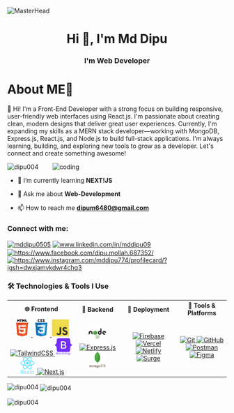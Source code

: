 ![MasterHead](https://user-images.githubusercontent.com/74038190/225813708-98b745f2-7d22-48cf-9150-083f1b00d6c9.gif)
<h1 align="center">Hi 👋, I'm Md Dipu</h1>
<h3 align="center">I'm Web Developer</h3>
<h1>About ME🚀</h1>
<p>👋 Hi! I'm a Front-End Developer with a strong focus on building responsive, user-friendly web interfaces using React.js. I'm passionate about creating clean, modern designs that deliver great user experiences. Currently, I'm expanding my skills as a MERN stack developer—working with MongoDB, Express.js, React.js, and Node.js to build full-stack applications. I'm always learning, building, and exploring new tools to grow as a developer. Let's connect and create something awesome!</p>
<img  align="right" width= "400"src="https://media0.giphy.com/media/v1.Y2lkPTc5MGI3NjExbTl1dWE4Z2wzZXl5djY0dmVjajNveDk4OXZxN2xtNTNlcHNiY3VlciZlcD12MV9pbnRlcm5hbF9naWZfYnlfaWQmY3Q9Zw/wLNuW1tCKRiPmDV5Y4/giphy.webp" alt="coding" />

<p align="left"> <img src="https://komarev.com/ghpvc/?username=dipu004&label=Profile%20views&color=0e75b6&style=flat" alt="dipu004" /> </p>

- 🌱 I’m currently learning **NEXT!JS**

- 💬 Ask me about **Web-Development**

- 📫 How to reach me **dipum6480@gmail.com**

<h3 align="left">Connect with me:</h3>
<p align="left">
<a href="https://twitter.com/mddipu0505" target="blank"><img align="center" src="https://raw.githubusercontent.com/rahuldkjain/github-profile-readme-generator/master/src/images/icons/Social/twitter.svg" alt="mddipu0505" height="30" width="40" /></a>
<a href="https://linkedin.com/in/www.linkedin.com/in/mddipu09" target="blank"><img align="center" src="https://raw.githubusercontent.com/rahuldkjain/github-profile-readme-generator/master/src/images/icons/Social/linked-in-alt.svg" alt="www.linkedin.com/in/mddipu09" height="30" width="40" /></a>
<a href="https://fb.com/https://www.facebook.com/dipu.mollah.687352/" target="blank"><img align="center" src="https://raw.githubusercontent.com/rahuldkjain/github-profile-readme-generator/master/src/images/icons/Social/facebook.svg" alt="https://www.facebook.com/dipu.mollah.687352/" height="30" width="40" /></a>
<a href="https://instagram.com/https://www.instagram.com/mddipu774/profilecard/?igsh=dwxjamvkdwr4chq3" target="blank"><img align="center" src="https://raw.githubusercontent.com/rahuldkjain/github-profile-readme-generator/master/src/images/icons/Social/instagram.svg" alt="https://www.instagram.com/mddipu774/profilecard/?igsh=dwxjamvkdwr4chq3" height="30" width="40" /></a>
</p>

<h3 align="left">🛠️ Technologies & Tools I Use</h3>

<table>
  <tr>
    <th align="center">🌐 Frontend</th>
    <th align="center">🔧 Backend</th>
    <th align="center">🚀 Deployment</th>
    <th align="center">🧰 Tools & Platforms</th>
  </tr>
  <tr>
    <td align="center" valign="middle">
      <a href="https://www.w3.org/html/" target="_blank" rel="noreferrer">
        <img src="https://raw.githubusercontent.com/devicons/devicon/master/icons/html5/html5-original-wordmark.svg" alt="HTML5" width="40" height="40" />
      </a>
      <a href="https://www.w3schools.com/css/" target="_blank" rel="noreferrer">
        <img src="https://raw.githubusercontent.com/devicons/devicon/master/icons/css3/css3-original-wordmark.svg" alt="CSS3" width="40" height="40" />
      </a>
      <a href="https://developer.mozilla.org/en-US/docs/Web/JavaScript" target="_blank" rel="noreferrer">
        <img src="https://raw.githubusercontent.com/devicons/devicon/master/icons/javascript/javascript-original.svg" alt="JavaScript" width="40" height="40" />
      </a>
      <a href="https://tailwindcss.com/" target="_blank" rel="noreferrer">
        <img src="https://www.vectorlogo.zone/logos/tailwindcss/tailwindcss-icon.svg" alt="TailwindCSS" width="40" height="40" />
      </a>
      <a href="https://getbootstrap.com/" target="_blank" rel="noreferrer">
        <img src="https://raw.githubusercontent.com/devicons/devicon/master/icons/bootstrap/bootstrap-plain-wordmark.svg" alt="Bootstrap" width="40" height="40" />
      </a>
      <a href="https://reactjs.org/" target="_blank" rel="noreferrer">
        <img src="https://raw.githubusercontent.com/devicons/devicon/master/icons/react/react-original-wordmark.svg" alt="React" width="40" height="40" />
      </a>
      <a href="https://nextjs.org/" target="_blank" rel="noreferrer">
        <img src="https://cdn.worldvectorlogo.com/logos/nextjs-2.svg" alt="Next.js" width="40" height="40" />
      </a>
    </td>
    <td align="center" valign="middle">
      <a href="https://nodejs.org/" target="_blank" rel="noreferrer">
        <img src="https://raw.githubusercontent.com/devicons/devicon/master/icons/nodejs/nodejs-original-wordmark.svg" alt="Node.js" width="40" height="40" />
      </a>
      <a href="https://expressjs.com/" target="_blank" rel="noreferrer">
        <img src="https://cdn.worldvectorlogo.com/logos/express-109.svg" alt="Express.js" width="40" height="40" />
      </a>
      <a href="https://www.mongodb.com/" target="_blank" rel="noreferrer">
        <img src="https://raw.githubusercontent.com/devicons/devicon/master/icons/mongodb/mongodb-original-wordmark.svg" alt="MongoDB" width="40" height="40" />
      </a>
    </td>
    <td align="center" valign="middle">
      <a href="https://firebase.google.com/" target="_blank" rel="noreferrer">
        <img src="https://www.vectorlogo.zone/logos/firebase/firebase-icon.svg" alt="Firebase" width="40" height="40" />
      </a>
      <a href="https://vercel.com/" target="_blank" rel="noreferrer">
        <img src="https://www.vectorlogo.zone/logos/vercel/vercel-icon.svg" alt="Vercel" width="40" height="40" />
      </a>
      <a href="https://www.netlify.com/" target="_blank" rel="noreferrer">
        <img src="https://www.vectorlogo.zone/logos/netlify/netlify-icon.svg" alt="Netlify" width="40" height="40" />
      </a>
      <a href="https://surge.sh/" target="_blank" rel="noreferrer">
        <img src="https://static.cdnlogo.com/logos/s/50/surge.svg" alt="Surge" width="40" height="40" />
      </a>
    </td>
    <td align="center" valign="middle">
      <a href="https://git-scm.com/" target="_blank" rel="noreferrer">
        <img src="https://www.vectorlogo.zone/logos/git-scm/git-scm-icon.svg" alt="Git" width="40" height="40" />
      </a>
      <a href="https://github.com/" target="_blank" rel="noreferrer">
        <img src="https://cdn.jsdelivr.net/gh/devicons/devicon/icons/github/github-original.svg" alt="GitHub" width="40" height="40" />
      </a>
      <a href="https://www.postman.com/" target="_blank" rel="noreferrer">
        <img src="https://www.vectorlogo.zone/logos/getpostman/getpostman-icon.svg" alt="Postman" width="40" height="40" />
      </a>
      <a href="https://figma.com/" target="_blank" rel="noreferrer">
        <img src="https://www.vectorlogo.zone/logos/figma/figma-icon.svg" alt="Figma" width="40" height="40" />
      </a>
    </td>
  </tr>
</table>



<p><img align="left" src="https://github-readme-stats.vercel.app/api/top-langs?username=dipu004&show_icons=true&locale=en&layout=compact" alt="dipu004" /></p>

<p>&nbsp;<img align="center" src="https://github-readme-stats.vercel.app/api?username=dipu004&show_icons=true&locale=en" alt="dipu004" /></p>

<p><img align="center" src="https://github-readme-streak-stats.herokuapp.com/?user=dipu004&" alt="dipu004" /></p>
